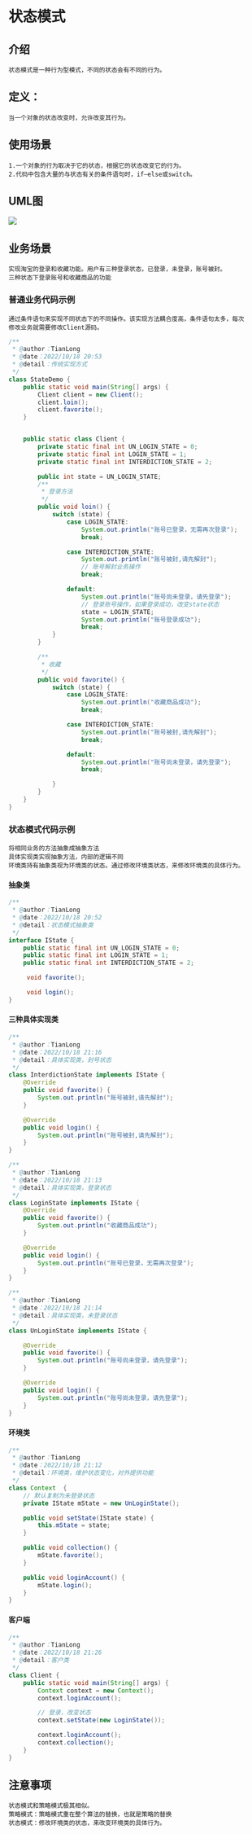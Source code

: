 # 状态模式
## 介绍
    状态模式是一种行为型模式，不同的状态会有不同的行为。

## 定义：
    当一个对象的状态改变时，允许改变其行为。

## 使用场景
    1.一个对象的行为取决于它的状态，根据它的状态改变它的行为。
    2.代码中包含大量的与状态有关的条件语句时，if—else或switch。

## UML图
![](state.png)

## 业务场景
    实现淘宝的登录和收藏功能。用户有三种登录状态，已登录，未登录，账号被封。
    三种状态下登录账号和收藏商品的功能
### 普通业务代码示例
    通过条件语句来实现不同状态下的不同操作。该实现方法耦合度高，条件语句太多，每次
    修改业务就需要修改Client源码。
```java
/**
 * @author：TianLong
 * @date：2022/10/18 20:53
 * @detail：传统实现方式
 */
class StateDemo {
    public static void main(String[] args) {
        Client client = new Client();
        client.loin();
        client.favorite();
    }


    public static class Client {
        private static final int UN_LOGIN_STATE = 0;
        private static final int LOGIN_STATE = 1;
        private static final int INTERDICTION_STATE = 2;

        public int state = UN_LOGIN_STATE;
        /**
         * 登录方法
         */
        public void loin() {
            switch (state) {
                case LOGIN_STATE:
                    System.out.println("账号已登录，无需再次登录");
                    break;

                case INTERDICTION_STATE:
                    System.out.println("账号被封,请先解封");
                    // 账号解封业务操作
                    break;

                default:
                    System.out.println("账号尚未登录，请先登录");
                    // 登录账号操作，如果登录成功，改变state状态
                    state = LOGIN_STATE;
                    System.out.println("账号登录成功");
                    break;
            }
        }

        /**
         * 收藏
         */
        public void favorite() {
            switch (state) {
                case LOGIN_STATE:
                    System.out.println("收藏商品成功");
                    break;

                case INTERDICTION_STATE:
                    System.out.println("账号被封,请先解封");
                    break;

                default:
                    System.out.println("账号尚未登录，请先登录");
                    break;

            }
        }
    }
}
```
### 状态模式代码示例
    将相同业务的方法抽象成抽象方法
    具体实现类实现抽象方法，内部的逻辑不同
    环境类持有抽象类视为环境类的状态。通过修改环境类状态，来修改环境类的具体行为。
#### 抽象类
```java
/**
 * @author：TianLong
 * @date：2022/10/18 20:52
 * @detail：状态模式抽象类
 */
interface IState {
    public static final int UN_LOGIN_STATE = 0;
    public static final int LOGIN_STATE = 1;
    public static final int INTERDICTION_STATE = 2;

     void favorite();

     void login();
}
```
#### 三种具体实现类
```java
/**
 * @author：TianLong
 * @date：2022/10/18 21:16
 * @detail：具体实现类，封号状态
 */
class InterdictionState implements IState {
    @Override
    public void favorite() {
        System.out.println("账号被封,请先解封");
    }

    @Override
    public void login() {
        System.out.println("账号被封,请先解封");
    }
}
```
```java
/**
 * @author：TianLong
 * @date：2022/10/18 21:13
 * @detail：具体实现类，登录状态
 */
class LoginState implements IState {
    @Override
    public void favorite() {
        System.out.println("收藏商品成功");
    }

    @Override
    public void login() {
        System.out.println("账号已登录，无需再次登录");
    }
}
```
```java
/**
 * @author：TianLong
 * @date：2022/10/18 21:14
 * @detail：具体实现类，未登录状态
 */
class UnLoginState implements IState {

    @Override
    public void favorite() {
        System.out.println("账号尚未登录，请先登录");
    }

    @Override
    public void login() {
        System.out.println("账号尚未登录，请先登录");
    }
}
```
#### 环境类
```java
/**
 * @author：TianLong
 * @date：2022/10/18 21:12
 * @detail：环境类，维护状态变化，对外提供功能
 */
class Context  {
    // 默认复制为未登录状态
    private IState mState = new UnLoginState();

    public void setState(IState state) {
        this.mState = state;
    }

    public void collection() {
        mState.favorite();
    }

    public void loginAccount() {
        mState.login();
    }
}
```
#### 客户端
```java
/**
 * @author：TianLong
 * @date：2022/10/18 21:26
 * @detail：客户类
 */
class Client {
    public static void main(String[] args) {
        Context context = new Context();
        context.loginAccount();

        // 登录，改变状态
        context.setState(new LoginState());

        context.loginAccount();
        context.collection();
    }
}
```
## 注意事项
    状态模式和策略模式极其相似。
    策略模式：策略模式重在整个算法的替换，也就是策略的替换
    状态模式：修改环境类的状态，来改变环境类的具体行为。